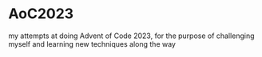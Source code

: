 # AoC2023
my attempts at doing Advent of Code 2023, for the purpose of challenging myself and learning new techniques along the way

